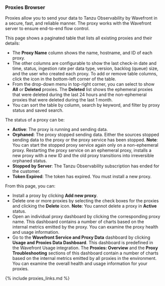 ### Proxies Browser

Proxies allow you to send your data to Tanzu Observability by Wavefront in a secure, fast, and reliable manner. The proxy works with the Wavefront server to ensure end-to-end flow control.

This page shows a paginated table that lists all existing proxies and their details:
* The **Proxy Name** column shows the name, hostname, and ID of each proxy.
* The other columns are configurable to show the last check-in date and time, status, ingestion rate per data type, version, backlog (queue) size, and the user who created each proxy. To add or remove table columns, click the icon in the bottom-left corner of the table.
* From the drop-down menu in top-right corner, you can select to show **All** or **Deleted** proxies. The **Deleted** list shows the ephemeral proxies that were deleted during the last 24 hours and the non-ephemeral proxies that were deleted during the last 1 month.
* You can sort the table by column, search by keyword, and filter by proxy status and saved search.

The status of a proxy can be:
* **Active**: The proxy is running and sending data.
* **Orphaned**: The proxy stopped sending data. Either the sources stopped sending data to the proxy or the proxy service has been stopped.
    **Note**: You can start the stopped proxy service again only on a non-ephemeral proxy. Restarting the proxy service on an ephemeral proxy, installs a new proxy with a new ID and the old proxy transitions into irreversible orphaned status.
* **Stopped by Server**: The Tanzu Observability subscription has ended for the customer.
* **Token Expired**: The token has expired. You must install a new proxy.

From this page, you can:
* Install a proxy by clicking **Add new proxy**.
* Delete one or more proxies by selecting the check boxes for the proxies and clicking the **Delete** icon.
    **Note**: You cannot delete a proxy in **Active** status.
* Open an individual proxy dashboard by clicking the corresponding proxy name. This dashboard contains a number of charts based on the internal metrics emitted by the proxy. You can examine the proxy health and usage information.
* Go to the **Wavefront Service and Proxy Data** dashboard by clicking **Usage and Proxies Data Dashboard**. This dashboard is predefined in the Wavefront Usage integration. The **Proxies: Overview** and the **Proxy Troubleshooting** sections of this dashboard contain a number of charts based on the internal metrics emitted by all proxies in the environment. You can examine the overall health and usage information for your proxies.


{% include proxies_links.md %}
